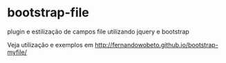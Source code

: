 bootstrap-file
==============

plugin e estilização de campos file utilizando jquery e bootstrap

Veja utilização e exemplos em http://fernandowobeto.github.io/bootstrap-myfile/
